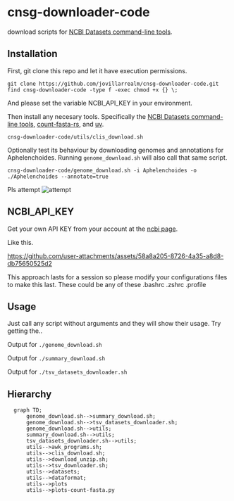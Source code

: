 # cnsg-downloader-code

download scripts for [NCBI Datasets command-line tools](https://www.ncbi.nlm.nih.gov/datasets/docs/v2/command-line-tools/download-and-install/).


## Installation

First, git clone this repo and let it have execution permissions.
```
git clone https://github.com/jovillarrealm/cnsg-downloader-code.git
find cnsg-downloader-code -type f -exec chmod +x {} \;
```

And please set the variable NCBI_API_KEY in your environment.

Then install any necesary tools. Specifically the [NCBI Datasets command-line tools](https://www.ncbi.nlm.nih.gov/datasets/docs/v2/command-line-tools/download-and-install/), [count-fasta-rs](https://github.com/jovillarrealm/count-fasta-rs), and [uv](https://github.com/astral-sh/uv).

```
cnsg-downloader-code/utils/clis_download.sh
```

Optionally test its behaviour by downloading genomes and annotations for Aphelenchoides. Running `genome_download.sh` will also call that same script.
```
cnsg-downloader-code/genome_download.sh -i Aphelenchoides -o ./Aphelenchoides --annotate=true
```
Pls attempt
![attempt](https://github.com/user-attachments/assets/17bf7b0d-09ae-48eb-90e1-efb730a43385)



## NCBI_API_KEY

Get your own API KEY from your account at the [ncbi page](https://www.ncbi.nlm.nih.gov/).

Like this.

https://github.com/user-attachments/assets/58a8a205-8726-4a35-a8d8-db75650525d2

This approach lasts for a session so please modify your configurations files to make this last. These could be any of these .bashrc .zshrc .profile


## Usage 

Just call any script without arguments and they will show their usage. Try getting the..

Output for `./genome_download.sh`

Output for `./summary_download.sh`

Output for `./tsv_datasets_downloader.sh`

## Hierarchy
```mermaid
  graph TD;
      genome_download.sh-->summary_download.sh;
      genome_download.sh-->tsv_datasets_downloader.sh;
      genome_download.sh-->utils;
      summary_download.sh-->utils;
      tsv_datasets_downloader.sh-->utils;
      utils-->awk_programs.sh;
      utils-->clis_download.sh;
      utils-->download_unzip.sh;
      utils-->tsv_downloader.sh;
      utils-->datasets;
      utils-->dataformat;
      utils-->plots
      utils-->plots-count-fasta.py
  
```



